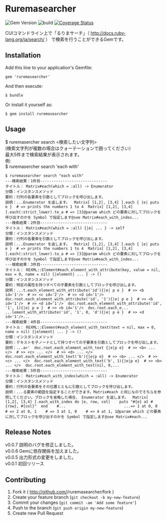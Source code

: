 # Ruremasearcher
![Gem Version](https://badge.fury.io/rb/ruremasearcher.svg) ![build](https://travis-ci.org/ryosy383/ruremasearcher.svg?branch=master) 
[![Coverage Status](https://img.shields.io/coveralls/ryosy383/ruremasearcher.svg)](https://coveralls.io/r/ryosy383/ruremasearcher?branch=master) 
  
CUIコマンドライン上で「るりまサーチ」（ http://docs.ruby-lang.org/ja/search/ ） で検索を行うことができるGemです。

## Installation

Add this line to your application's Gemfile:

    gem 'ruremasearcher'

And then execute:

    $ bundle

Or install it yourself as:

    $ gem install ruremasearcher

## Usage

$ ruremasercher search <検索したい文字列>  
(検索文字列が複数の場合はクォーテーションで囲ってください）  
最大5件まで検索結果が表示されます。  
例:  
$ ruremasercher search 'each with'

```
$ ruremasearcher search "each with"
---検索結果：1件目------------------------------
タイトル： Matrix#each(which = :all) -> Enumerator
分類：インスタンスメソッド
要約：行列の各要素を引数としてブロックを呼び出します。
説明：...Enumerator を返します。  Matrix[ [1,2], [3,4] ].each { |e| puts e }  # => prints the numbers 1 to 4  Matrix[ [1,2], [3,4] ].each(:strict_lower).to_a # => [3]@param which どの要素に対してブロックを呼び出すのかを Symbol で指定します@see Matrix#each_with_index...
---検索結果：2件目------------------------------
タイトル： Matrix#each(which = :all) {|e| ... } -> self
分類：インスタンスメソッド
要約：行列の各要素を引数としてブロックを呼び出します。
説明：...Enumerator を返します。  Matrix[ [1,2], [3,4] ].each { |e| puts e }  # => prints the numbers 1 to 4  Matrix[ [1,2], [3,4] ].each(:strict_lower).to_a # => [3]@param which どの要素に対してブロックを呼び出すのかを Symbol で指定します@see Matrix#each_with_index...
---検索結果：3件目------------------------------
タイトル： REXML::Element#each_element_with_attribute(key, value = nil, max = 0, name = nil) {|element| ... } -> ()
分類：インスタンスメソッド
要約：特定の属性を持つすべての子要素を引数としてブロックを呼び出します。
説明：...t.each_element_with_attribute('id'){|e| p e }  # >> <b id='1'/>  # >> <c id='2'/>  # >> <d id='1'/>  doc.root.each_element_with_attribute('id', '1'){|e| p e }  # >> <b id='1'/>  # >> <d id='1'/>  doc.root.each_element_with_attribute('id', '1', 1){|e| p e }  # >> <b id='1'/>  doc.root.each_e...                          ...lement_with_attribute('id', '1', 0, 'd'){|e| p e }  # >> <d id='1'/>...
---検索結果：4件目------------------------------
タイトル： REXML::Element#each_element_with_text(text = nil, max = 0, name = nil) {|element| ... } -> ()
分類：インスタンスメソッド
要約：テキストを子ノードとして持つすべての子要素を引数としてブロックを呼び出します。
説明：...a>'  doc.root.each_element_with_text {|e|p e}  # >> <b> ... </>  # >> <c> ... </>  # >> <d> ... </>  doc.root.each_element_with_text('b'){|e|p e}  # >> <b> ... </>  # >> <c> ... </>  doc.root.each_element_with_text('b', 1){|e|p e}  # >> <b> ... </>  doc.root.each_element_with_text(nil, 0,...
---検索結果：5件目------------------------------
タイトル： Matrix#each_with_index(which = :all) -> Enumerator
分類：インスタンスメソッド
要約：行列の各要素をその位置とともに引数としてブロックを呼び出します。
説明：...る要素の範囲を指定することができます。Matrix#each と同じなのでそちらを参照してください。ブロックを省略した場合、 Enumerator を返します。  Matrix[ [1,2], [3,4] ].each_with_index do |e, row, col|    puts "#{e} at #{row}, #{col}"  end    #...                          ...=> 1 at 0, 0    # => 2 at 0, 1    # => 3 at 1, 0    # => 4 at 1, 1@param which どの要素に対してブロックを呼び出すのかを Symbol で指定します@see Matrix#each...
```
## Release Notes
  
v0.0.7 説明のバグを修正しました。  
v0.0.6 Gemに依存関係を加えました。  
v0.0.5 出力形式の変更をしました。  
v0.0.1 初回リリース 

## Contributing

1. Fork it ( http://github.com/<my-github-username>/ruremasearcher/fork )
2. Create your feature branch (`git checkout -b my-new-feature`)
3. Commit your changes (`git commit -am 'Add some feature'`)
4. Push to the branch (`git push origin my-new-feature`)
5. Create new Pull Request
